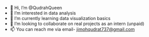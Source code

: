 - 👋 Hi, I’m @QudrahQueen
- 👀 I’m interested in data analysis
- 🌱 I’m currently learning data visualization basics
- 💞️ I’m looking to collaborate on real projects as an intern (unpaid)
- 📫 You can reach me via email- jimohqudrat737@gmail.com

<!---
QudrahQueen/QudrahQueen is a ✨ special ✨ repository because its `README.md` (this file) appears on your GitHub profile.
You can click the Preview link to take a look at your changes.
--->
